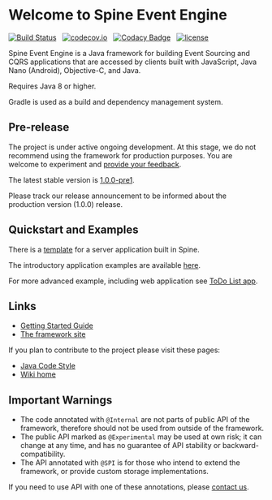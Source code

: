 # Welcome to Spine Event Engine
 [![Build Status](https://travis-ci.com/SpineEventEngine/core-java.svg?branch=master)](https://travis-ci.com/SpineEventEngine/core-java) &nbsp;
 [![codecov.io](https://codecov.io/github/SpineEventEngine/core-java/coverage.svg?branch=master)](https://codecov.io/github/SpineEventEngine/core-java?branch=master) &nbsp;
 [![Codacy Badge](https://api.codacy.com/project/badge/Grade/dc09a913cbe544dba54a21116d3f5fc7)](https://www.codacy.com/app/SpineEventEngine/core-java?utm_source=github.com&amp;utm_medium=referral&amp;utm_content=SpineEventEngine/core-java&amp;utm_campaign=Badge_Grade) &nbsp;
[![license](https://img.shields.io/badge/license-Apache%20License%202.0-blue.svg?style=flat)](http://www.apache.org/licenses/LICENSE-2.0)

Spine Event Engine is a Java framework for building Event Sourcing and CQRS applications that are accessed by
clients built with JavaScript, Java Nano (Android), Objective-C, and Java.

Requires Java 8 or higher.

Gradle is used as a build and dependency management system. 

## Pre-release
The project is under active ongoing development. At this stage, we do not recommend using the framework for production purposes.
You are welcome to experiment and [provide your feedback][email-developers].

The latest stable version is [1.0.0-pre1][latest-release].

Please track our release announcement to be informed about the production version (1.0.0) release.  

## Quickstart and Examples

There is a [template][server-quickstart] for a server application built in Spine.

The introductory application examples are available [here][examples-java].

For more advanced example, including web application see [ToDo List app][todo-list].   

## Links
* [Getting Started Guide][getting-started]
* [The framework site][spine-site]

If you plan to contribute to the project please visit these pages:
* [Java Code Style][java-code-style]
* [Wiki home][wiki-home]

## Important Warnings
* The code annotated with `@Internal` are not parts of public API of the framework, therefore should
not be used from outside of the framework.
* The public API marked as `@Experimental` may be used at own risk; it can change at any time, 
and has no guarantee of API stability or backward-compatibility.
* The API annotated with `@SPI` is for those who intend to extend the framework, 
or provide custom storage implementations. 

If you need to use API with one of these annotations, please [contact us][email-developers].

[email-developers]: mailto:spine-developers@teamdev.com
[latest-release]: https://github.com/SpineEventEngine/core-java/releases/tag/1.0.0-pre1 
[spine-site]: https://spine.io/
[wiki-home]: https://github.com/SpineEventEngine/core-java/wiki
[java-code-style]: https://github.com/SpineEventEngine/core-java/wiki/Java-Code-Style 
[getting-started]: https://github.com/SpineEventEngine/documentation/blob/master/getting-started/index.md
[server-quickstart]: https://github.com/SpineEventEngine/server-quickstart/
[examples-java]: https://github.com/SpineEventEngine/examples-java
[todo-list]: https://github.com/SpineEventEngine/todo-list
